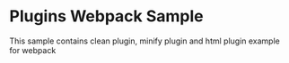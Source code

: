# Plugins Webpack Sample
This sample contains 
clean plugin, minify plugin and html plugin example for webpack

